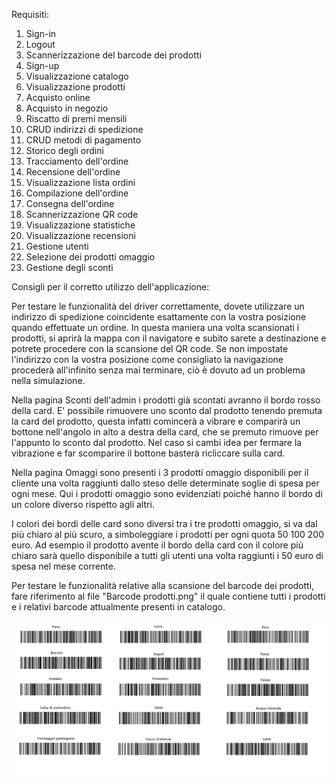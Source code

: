 Requisiti:
1. Sign-in
2. Logout
3. Scannerizzazione del barcode dei prodotti
4. Sign-up
5. Visualizzazione catalogo
6. Visualizzazione prodotti
7. Acquisto online
8. Acquisto in negozio
9. Riscatto di premi mensili
10. CRUD indirizzi di spedizione
11. CRUD metodi di pagamento
12. Storico degli ordini
13. Tracciamento dell'ordine
14. Recensione dell'ordine
15. Visualizzazione lista ordini
16. Compilazione dell'ordine
17. Consegna dell'ordine
18. Scannerizzazione QR code
19. Visualizzazione statistiche
20. Visualizzazione recensioni
21. Gestione utenti
22. Selezione dei prodotti omaggio
23. Gestione degli sconti



Consigli per il corretto utilizzo dell'applicazione:

Per testare le funzionalità del driver correttamente, dovete utilizzare un indirizzo di spedizione coincidente esattamente con la vostra posizione quando effettuate un ordine. 
In questa maniera una volta scansionati i prodotti, si aprirà la mappa con il navigatore e subito sarete a destinazione e potrete procedere con la scansione del QR code.
Se non impostate l'indirizzo con la vostra posizione come consigliato la navigazione procederà all'infinito senza mai terminare, ciò è dovuto ad un problema nella simulazione.

Nella pagina Sconti dell'admin i prodotti già scontati avranno il bordo rosso della card. E' possibile rimuovere uno sconto dal prodotto tenendo premuta la card del prodotto, 
questa infatti comincerà a vibrare e comparirà un bottone nell'angolo in alto a destra della card, che se premuto rimuove per l'appunto lo sconto dal prodotto.
Nel caso si cambi idea per fermare la vibrazione e far scomparire il bottone basterà ricliccare sulla card.

Nella pagina Omaggi sono presenti i 3 prodotti omaggio disponibili per il cliente una volta raggiunti dallo steso delle determinate soglie di spesa per ogni mese.
Qui i prodotti omaggio sono evidenziati poiché hanno il bordo di un colore diverso rispetto agli altri.

I colori dei bordi delle card sono diversi tra i tre prodotti omaggio, si va dal più chiaro al più scuro, a simboleggiare i prodotti per ogni quota 50 100 200 euro.
Ad esempio il prodotto avente il bordo della card con il colore più chiaro sarà quello disponibile a tutti gli utenti una volta raggiunti i 50 euro di spesa nel mese corrente.

Per testare le funzionalità relative alla scansione del barcode dei prodotti, fare riferimento al file "Barcode prodotti.png" il quale contiene tutti i prodotti e i relativi barcode attualmente presenti in catalogo.

![Barcode prodotti](https://github.com/BLMando/Grocify/blob/master/Barcode%20prodotti.png)
